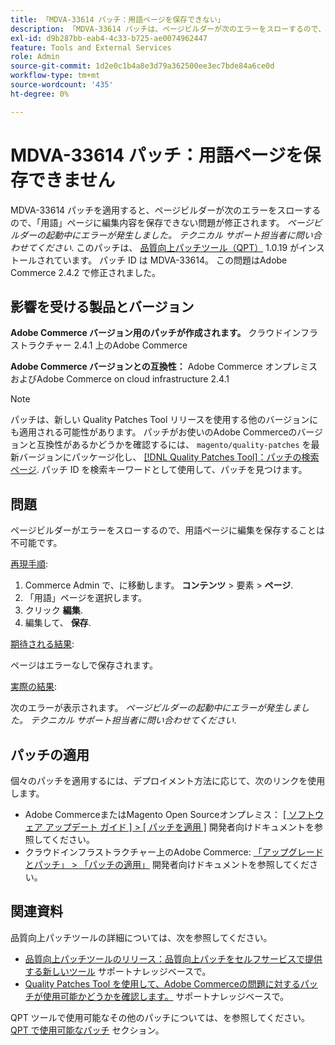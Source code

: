 ```yaml
---
title: 「MDVA-33614 パッチ：用語ページを保存できない」
description: 「MDVA-33614 パッチは、ページビルダーが次のエラーをスローするので、用語ページに編集を保存できない問題を修正しました。*ページビルダーの初期化中にエラーが発生しました。 テクニカルサポート担当者*にお問い合わせください。 このパッチは、[Quality Patches Tool （QPT） ] （/help/announcements/adobe-commerce-announcements/magento-quality-patches-released-new-tool-to-self-serve-quality-patches.md） 1.0.19 がインストールされている場合に利用できます。 パッチ ID は MDVA-33614。 この問題はAdobe Commerce 2.4.2 で修正されました。'
exl-id: d9b287bb-eab4-4c33-b725-ae0074962447
feature: Tools and External Services
role: Admin
source-git-commit: 1d2e0c1b4a8e3d79a362500ee3ec7bde84a6ce0d
workflow-type: tm+mt
source-wordcount: '435'
ht-degree: 0%

---
```


# MDVA-33614 パッチ：用語ページを保存できません

MDVA-33614 パッチを適用すると、ページビルダーが次のエラーをスローするので、「用語」ページに編集内容を保存できない問題が修正されます。 *ページビルダーの起動中にエラーが発生しました。 テクニカル サポート担当者に問い合わせてください*. このパッチは、 [品質向上パッチツール（QPT）](/help/announcements/adobe-commerce-announcements/magento-quality-patches-released-new-tool-to-self-serve-quality-patches.md) 1.0.19 がインストールされています。 パッチ ID は MDVA-33614。 この問題はAdobe Commerce 2.4.2 で修正されました。

## 影響を受ける製品とバージョン

**Adobe Commerce バージョン用のパッチが作成されます。** クラウドインフラストラクチャー 2.4.1 上のAdobe Commerce

**Adobe Commerce バージョンとの互換性：** Adobe Commerce オンプレミスおよびAdobe Commerce on cloud infrastructure 2.4.1

>[!NOTE]
>
>パッチは、新しい Quality Patches Tool リリースを使用する他のバージョンにも適用される可能性があります。 パッチがお使いのAdobe Commerceのバージョンと互換性があるかどうかを確認するには、 `magento/quality-patches` を最新バージョンにパッケージ化し、 [[!DNL Quality Patches Tool]：パッチの検索ページ](https://devdocs.magento.com/quality-patches/tool.html#patch-grid). パッチ ID を検索キーワードとして使用して、パッチを見つけます。

## 問題

ページビルダーがエラーをスローするので、用語ページに編集を保存することは不可能です。

<u>再現手順</u>:

1. Commerce Admin で、に移動します。 **コンテンツ** > 要素 > **ページ**.
1. 「用語」ページを選択します。
1. クリック **編集**.
1. 編集して、 **保存**.

<u>期待される結果</u>:

ページはエラーなしで保存されます。

<u>実際の結果</u>:

次のエラーが表示されます。 *ページビルダーの起動中にエラーが発生しました。 テクニカル サポート担当者に問い合わせてください*.

## パッチの適用

個々のパッチを適用するには、デプロイメント方法に応じて、次のリンクを使用します。

* Adobe CommerceまたはMagento Open Sourceオンプレミス： [[ ソフトウェア アップデート ガイド ] > [ パッチを適用 ]](https://devdocs.magento.com/guides/v2.4/comp-mgr/patching/mqp.html) 開発者向けドキュメントを参照してください。
* クラウドインフラストラクチャー上のAdobe Commerce: [「アップグレードとパッチ」 > 「パッチの適用」](https://devdocs.magento.com/cloud/project/project-patch.html) 開発者向けドキュメントを参照してください。

## 関連資料

品質向上パッチツールの詳細については、次を参照してください。

* [品質向上パッチツールのリリース：品質向上パッチをセルフサービスで提供する新しいツール](/help/announcements/adobe-commerce-announcements/magento-quality-patches-released-new-tool-to-self-serve-quality-patches.md) サポートナレッジベースで。
* [Quality Patches Tool を使用して、Adobe Commerceの問題に対するパッチが使用可能かどうかを確認します。](/help/support-tools/patches-available-in-qpt-tool/check-patch-for-magento-issue-with-magento-quality-patches.md) サポートナレッジベースで。

QPT ツールで使用可能なその他のパッチについては、を参照してください。 [QPT で使用可能なパッチ](https://support.magento.com/hc/en-us/sections/360010506631-Patches-available-in-QPT-tool-) セクション。
